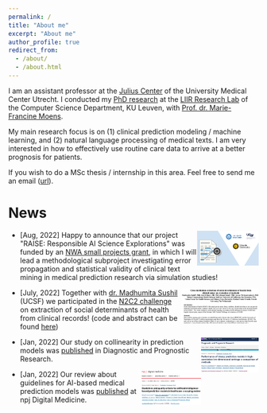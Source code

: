 ```yaml
---
permalink: /
title: "About me"
excerpt: "About me"
author_profile: true
redirect_from: 
  - /about/
  - /about.html
---
```



I am an assistant professor at the [Julius Center](https://juliuscentrum.umcutrecht.nl/en) of the University Medical Center Utrecht. I conducted my [PhD research](https://limo.libis.be/primo-explore/fulldisplay?docid=LIRIAS2837094&context=L&vid=Lirias&search_scope=Lirias&tab=default_tab&fromSitemap=1) at the [LIIR Research Lab](https://liir.cs.kuleuven.be/) of the Computer Science Department, KU Leuven, with [Prof. dr. Marie-Francine Moens](https://people.cs.kuleuven.be/~sien.moens/). 

My main research focus is on (1) clinical prediction modeling / machine learning, and (2) natural language processing of medical texts. I am very interested in how to effectively use routine care data to arrive at a better prognosis for patients.

If you wish to do a MSc thesis / internship in this area. Feel free to send me an email ([url](https://uu.konjoin.nl/profile/tuur-leeuwenberg)).

News
======

[<img align="right" src="/images/RAISE.png" alt="RAISE" style="height:70px;border: 5px solid ##F2F2F2;"/>](https://www.uu.nl/en/news/project-funded-responsible-use-of-free-text-in-medical-prediction-research)

- [Aug, 2022] Happy to announce that our project "RAISE: Responsible AI Science Explorations" was funded by an [NWA small projects grant](https://www.nwo.nl/en/calls/small-projects-nwa-routes-21/22), in which I will lead a methodological subproject investigating error propagation and statistical validity of clinical text mining in medical prediction research via simulation studies! 

[<img align="right" src="/images/N2C2.png" alt="N2C2" style="height:70px;border: 5px solid ##F2F2F2;"/>](https://github.com/tuur/sdoh_n2c2track2_ucsf_umcu)

- [July, 2022] Together with [dr. Madhumita Sushil](https://madhumitasushil.github.io/) (UCSF) we participated in the [N2C2 challenge](https://n2c2.dbmi.hms.harvard.edu/2022-track-2) on extraction of social determinants of health from clinical records! (code and abstract can be found [here](https://github.com/tuur/sdoh_n2c2track2_ucsf_umcu))

[<img align="right" src="/images/Collinearity.png" alt="Collinearity" style="height:70px;border: 5px solid ##F2F2F2;"/>](https://doi.org/10.1186/s41512-021-00115-5)

- [Jan, 2022] Our study on collinearity in prediction models was [published](https://doi.org/10.1186/s41512-021-00115-5) in Diagnostic and Prognostic Research.

[<img align="right" src="/images/Guidelines.png" alt="Guidelines" style="height:70px;border: 5px solid ##F2F2F2;"/>](https://www.nature.com/articles/s41746-021-00549-7)

- [Jan, 2022] Our review about guidelines for AI-based medical prediction models was [published](https://www.nature.com/articles/s41746-021-00549-7) at npj Digital Medicine.

